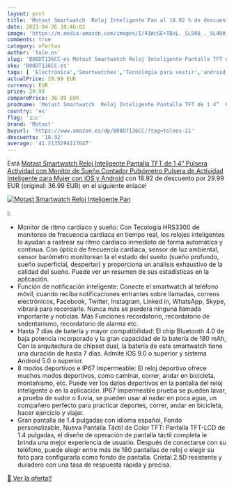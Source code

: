 ```yaml
---
layout: post
title: 'Motast Smartwatch  Reloj Inteligente Pan al 18.92 % de descuento'
date: 2021-04-26 10:46:02
image: 'https://m.media-amazon.com/images/I/41WcGE+TBnL._SL500_._SL400_.jpg'
comments: true
category: ofertas
author: 'tole.es'
slug: 'B08DT136CC-es Motast Smartwatch Reloj Inteligente Pantalla TFT de 1 4”...'
sku: 'B08DT136CC-es'
tags: [ 'Electrónica','Smartwatches','Tecnología para vestir','android','motast', ]
actualPrice: 29.99 EUR
currency: EUR
price: 29.99
comparePrice: 36.99 EUR
prodname: 'Motast Smartwatch  Reloj Inteligente Pantalla TFT de 1 4”  Pulsera Actividad con Monitor de Sueño Contador  Pulsómetro  Pulsera de Actividad Inteligente para Mujer con iOS y Android'
country: 'es'
flag: '🇪🇸'
brand: 'Motast'
buyurl: 'https://www.amazon.es/dp/B08DT136CC/?tag=tolees-21'
descuento: '18.92'
average: '41.2135294117647'
---
```


Está [Motast Smartwatch  Reloj Inteligente Pantalla TFT de 1 4”  Pulsera Actividad con Monitor de Sueño Contador  Pulsómetro  Pulsera de Actividad Inteligente para Mujer con iOS y Android](https://www.amazon.es/dp/B08DT136CC/?tag=tolees-21) con 18.92 de descuento por 29.99 EUR (original: 36.99 EUR) en el siguiente enlace!

[![Motast Smartwatch  Reloj Inteligente Pan](https://m.media-amazon.com/images/I/41WcGE+TBnL._SL500_._SL400_.jpg)](https://www.amazon.es/dp/B08DT136CC/?tag=tolees-21)

ℹ️:

- Monitor de ritmo cardíaco y sueño: Con Tecología HRS3300 de monitoreo de frecuencia cardiaca en tiempo real, los relojes inteligentes lo ayudan a rastrear su ritmo cardíaco inmediato de forma automática y continua. Con óptico de frecuencia cardíaca, sensor de luz ambiental, sensor barómetro monitorean la el estado del sueño (sueño profundo, sueño superficial, despertar) y proporciona un análisis exhaustivo de la calidad del sueño. Puede ver un resumen de sus estadísticas en la aplicación.
- Función de notificación inteligente: Conecte el smartwatch al teléfono móvil, cuando reciba notificaciones entrantes sobre llamadas, correos electrónicos, Facebook, Twitter, Instagram, Linked in, WhatsApp, Skype, vibrará para recordarle. Nunca más se perderá ninguna llamada importante y noticias. Más Funciones recordatorio, recordatorio de sedentarismo, recordatorio de alarma etc.
- Hasta 7 días de batería y mayor compatibilidad: El chip Bluetooth 4.0 de baja potencia incorporado y la gran capacidad de la batería de 180 mAh, Con la arquitectura de chipset dual, la batería de este smartwatch tiene una duración de hasta 7 días. Admite iOS 9.0 o superior y sistema Android 5.0 o superior.
- 8 modos deportivos e IP67 Impermeable: El reloj deportivo ofrece muchos modos deportivos, como caminar, correr, andar en bicicleta, montañismo, etc. Puede ver los datos deportivos en la pantalla del reloj inteligente o en la aplicación. IP67 Impermeable prueba se pueden lavar, a prueba de sudor o lluvia, se pueden usar al nadar en poca agua, un compañero perfecto para practicar deportes, correr, andar en bicicleta, hacer ejercicio y viajar.
- Gran pantalla de 1.4 pulgadas con idioma español, Fondo personalizable, Nueva Pantalla Táctil de Color TFT: Pantalla TFT-LCD de 1.4 pulgadas, el diseño de operación de pantalla táctil completa le brinda una mejor experiencia de usuario. Después de conectarse con su teléfono, puede elegir entre más de 180 pantallas de reloj o elegir su foto para configurarla como fondo de pantalla. Cristal 2.5D resistente y duradero con una tasa de respuesta rápida y precisa.

[🛒 Ver la oferta!!](https://www.amazon.es/dp/B08DT136CC/?tag=tolees-21)
